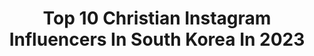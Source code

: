 ---
title: Top 10 Christian Instagram Influencers In South Korea In 2023
description: >-
  Find top christian Instagram influencers in South Korea in 2023. Most popular hashtags: #bible #popvinyls #kpopmusic.
platform: Instagram
hits: 16
text_top: Analyze the top-rated Instagram accounts on inBeat.
text_bottom: inBeat aggregates 16 Instagram influencers like this in South Korea for you to connect with.
profiles:
  - username: "kisungkoh"
    fullname: >-
      kisung Koh
    bio: >-
      고기성/Koh,Christian,husband,dad, Toronto🇨🇦 from Seoul🇰🇷 ,nature,animallover,painter/ \<•>. /inquiry : kohkikoh@gmail.com
    location: "South Korea"
    followers: 12411
    engagement: 540
    commentsToLikes: 0.029157
    id: ck134ijbawlig0i19c5l32vrm
    verified: false
    hashtags: "#wip, #tbt, #yuri, #dorothycircusgallery"
  - username: "awesomejosephhwang"
    fullname: >-
      Joseph  Hwang
    bio: >-
      황요셉. 긍정의힘. Korean Businessman. Christian. Loyal. Faithful. University of Washington. Brother of Yohan. Missionary parents.
    location: "South Korea"
    followers: 10988
    engagement: 617
    commentsToLikes: 0.053346
    id: ckf5rydhce96w0j23vm0d7mky
    verified: false
    hashtags: "#cat, #pussontheboots"
  - username: "leeeesoj"
    fullname: >-
      말씀쓰는 리소글씨🌸
    bio: >-
      † Christian Calligraphy † 그리스도 사랑의 편지를 씁니다. - † DM 확인하지 않습니다. † 스토어팜 ㅣ 말씀쓰는 리소글씨 † #말씀으로배우는캘리그라피 † - #리소_말씀이있는하루 #리소_찬양으로감사드려요
    location: "South Korea"
    followers: 55500
    engagement: 354
    commentsToLikes: 0.006872
    id: ckaot8860uqu10i7827aqr0kc
    verified: false
    hashtags: "#calligraphy, #handwriting, #bible, #ipadpro"
  - username: "leitochun"
    fullname: >-
      Leo Chun | 천지훈
    bio: >-
      📍Seoul, Korea Work DM or EMAIL 📥
    location: "South Korea"
    followers: 167769
    engagement: 438
    commentsToLikes: 0.016054
    id: ckaotpv6cwyns0i789yq8fp4b
    verified: false
    hashtags: "#bible, #believer, #greenhillchurch, #christ"
  - username: "aboutjulian"
    fullname: >-
      Julian Quintart 줄리안 퀸타르트
    bio: >-
      Based in Seoul, made in Belgium. DJ // Deluxe Seoul // B&B Entertainment // Non Summit // 법무부 사회통합 멘토단
    location: "South Korea"
    followers: 162458
    engagement: 409
    commentsToLikes: 0.038323
    id: ck5bvk8o7jtdk0i11791z4sd7
    verified: true
    hashtags: "#kf, #f4, #formula, #koreaformula"
  - username: "holland_vvv"
    fullname: >-
      HOLLAND
    bio: >-
      
    location: "South Korea"
    followers: 938791
    engagement: 778
    commentsToLikes: 0.007998
    id: ck55j4edew8ou0i112l9kcb1h
    verified: true
    hashtags: "#thankyouholland, #hollandweek, #holland, #christianlouboutin"
  - username: "miroo_f"
    fullname: >-
      Michela Ferraro
    bio: >-
      ❤ Horror nerd & Funko collector 🏠 Seoul, South Korea ➡ Use #FunkoMiRoo 📧 leemiroo86_2@naver.com @operating_table
    location: "South Korea"
    followers: 3562
    engagement: 2268
    commentsToLikes: 0.035807
    id: ckaosyawutk7f0i78udj8i5ye
    verified: false
    hashtags: "#toyphotography, #80shorror, #funkopopvinyls, #instafunko"
  - username: "yoojunglee.fan"
    fullname: >-
      아리엘 🌈
    bio: >-
      이유정 팬 official fan page for Yoojung Lee, choreographer at 1Million Dance Studio 🇰🇷 @yoojunglee11 안무가님 ☺️ link is to Yoojung’s videos on YT
    location: "South Korea"
    followers: 33990
    engagement: 333
    commentsToLikes: 0.009131
    id: ck0vw4lxhs3140i1957ayof85
    verified: false
    hashtags: "#1million, #yoojunglee, #dance, #choreography"
  - username: "kpop.soundtrack"
    fullname: >-
      KOREAN OST 🎧🎼🎤
    bio: >-
      🌟For Lovers of korean music 🎶. 💙Always active ♥. 💌If you wish, you can request 💬. 🎤We started to sing📝!! 💕나는 그들을 사랑한다 😘
    location: "South Korea"
    followers: 38456
    engagement: 82
    commentsToLikes: 0.006574
    id: ck139sv3ymy8v0i199irzbtze
    verified: false
    hashtags: "#arthdalchronicles, #koreandramaost, #kpopsong, #bts"
  - username: "andreidobrin"
    fullname: >-
      ANDREI DOBRIN✨🪐
    bio: >-
      🇷🇴 | 20 🇷🇴ma: @attitudemodels 🇺🇸 @nextmodels NYC 🇮🇹 @elitemodelworld 🇪🇸 @trendmodelsmgmt 🇩🇪 @nestmodelmanagement
    location: "South Korea"
    followers: 14188
    engagement: 1261
    commentsToLikes: 0.008360
    id: ck5q9r34xcjxk0i11lu7q3nyr
    verified: false
    hashtags: ""
---